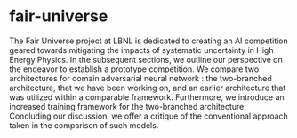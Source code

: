 # fair-universe

The Fair Universe project at LBNL is dedicated to creating an AI competition geared towards mitigating the impacts of systematic uncertainty in High Energy Physics. In the subsequent sections, we outline our perspective on the endeavor to establish a prototype competition. We compare two architectures for domain adversarial neural network : the two-branched architecture, that we have been working on, and an earlier architecture that was utilized within a comparable framework. Furthermore, we introduce an increased training framework for the two-branched architecture. Concluding our discussion, we offer a critique of the conventional approach taken in the comparison of such models.
